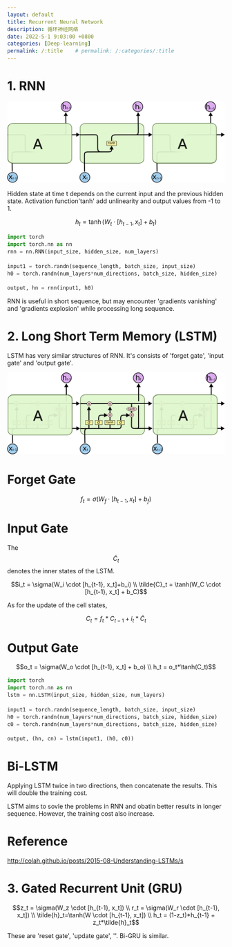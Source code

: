 ```yaml
---
layout: default
title: Recurrent Neural Network
description: 循环神经网络
date: 2022-5-1 9:03:00 +0800
categories: [Deep-learning]
permalink: /:title    # permalink: /:categories/:title
---
```


# 1. RNN

![example](/assets/images/SimpleRNN.png)

Hidden state at time t depends on the current input and the previous hidden state. Activation function'tanh' add unlinearity and output values from -1 to 1.

$$h_t = \tanh(W_t \cdot [h_{t-1}, x_t]+b_t)$$

```python
import torch
import torch.nn as nn
rnn = nn.RNN(input_size, hidden_size, num_layers)

input1 = torch.randn(sequence_length, batch_size, input_size)
h0 = torch.randn(num_layers*num_directions, batch_size, hidden_size)

output, hn = rnn(input1, h0)
```

RNN is useful in short sequence, but may encounter 'gradients vanishing' and 'gradients explosion' while processing long sequence.

# 2. Long Short Term Memory (LSTM)

LSTM has very similar structures of RNN. It's consists of 'forget gate', 'input gate' and 'output gate'. 

![example](/assets/images/LSTM.png)

# Forget Gate

$$f_t = \sigma(W_f \cdot [h_{t-1}, x_t]+b_f)$$

# Input Gate

The $$\tilde{C}_t$$ denotes the inner states of the LSTM.

$$i_t = \sigma(W_i \cdot [h_{t-1}, x_t]+b_i) \\
\tilde{C}_t = \tanh(W_C \cdot [h_{t-1}, x_t] + b_C)$$

As for the update of the cell states,

$$C_t = f_t*C_{t-1} + i_t*\tilde{C}_t$$

# Output Gate

$$o_t = \sigma(W_o \cdot [h_{t-1}, x_t] + b_o) \\
h_t = o_t*\tanh(C_t)$$

```python
import torch
import torch.nn as nn
lstm = nn.LSTM(input_size, hidden_size, num_layers)

input1 = torch.randn(sequence_length, batch_size, input_size)
h0 = torch.randn(num_layers*num_directions, batch_size, hidden_size)
c0 = torch.randn(num_layers*num_directions, batch_size, hidden_size)

output, (hn, cn) = lstm(input1, (h0, c0))
```

# Bi-LSTM

Applying LSTM twice in two directions, then concatenate the results. This will double the training cost.

LSTM aims to sovle the problems in RNN and obatin better results in longer sequence. However, the training cost also increase.

# Reference

http://colah.github.io/posts/2015-08-Understanding-LSTMs/s

# 3. Gated Recurrent Unit (GRU)

$$z_t = \sigma(W_z \cdot [h_{t-1}, x_t]) \\
r_t = \sigma(W_r \cdot [h_{t-1}, x_t]) \\
\tilde{h}_t=\tanh(W \cdot [h_{t-1}, x_t]) \\
h_t = (1-z_t)*h_{t-1} + z_t*\tilde{h}_t$$

These are 'reset gate', 'update gate', ''. Bi-GRU is similar.


